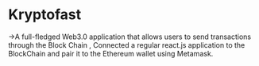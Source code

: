 # Kryptofast 

->A full-fledged Web3.0 application that allows users to send transactions through the Block Chain ,
Connected a regular react.js application to the BlockChain and pair it to the  Ethereum wallet using Metamask.
